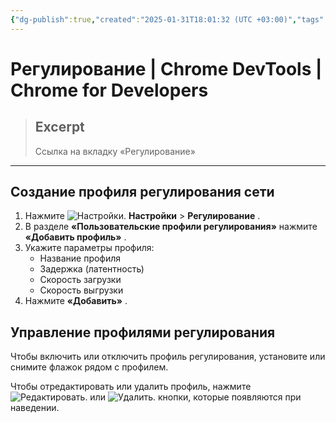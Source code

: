 ```yaml
---
{"dg-publish":true,"created":"2025-01-31T18:01:32 (UTC +03:00)","tags":[],"source":"https://developer.chrome.com/docs/devtools/settings/throttling?hl=ru","author":"Sofia Emelianova","permalink":"/projects/extentions/dev-tools/throttling/","dgPassFrontmatter":true}
---
```



# Регулирование  |  Chrome DevTools  |  Chrome for Developers

> ## Excerpt
> Ссылка на вкладку «Регулирование»

---

## Создание профиля регулирования сети

1.  Нажмите ![Настройки.](https://developer.chrome.com/static/docs/devtools/settings/throttling/image/settings-fe10fff820da1.svg?hl=ru) **Настройки** > **Регулирование** .
2.  В разделе **«Пользовательские профили регулирования»** нажмите **«Добавить профиль»** .
3.  Укажите параметры профиля:
    -   Название профиля
    -   Задержка (латентность)
    -   Скорость загрузки
    -   Скорость выгрузки
4.  Нажмите **«Добавить»** .

## Управление профилями регулирования

Чтобы включить или отключить профиль регулирования, установите или снимите флажок рядом с профилем.

Чтобы отредактировать или удалить профиль, нажмите ![Редактировать.](https://developer.chrome.com/static/docs/devtools/settings/throttling/image/edit-d25d9730bde2.svg?hl=ru) или ![Удалить.](https://developer.chrome.com/static/docs/devtools/settings/throttling/image/delete-8c3239e3e9006.svg?hl=ru) кнопки, которые появляются при наведении. 
